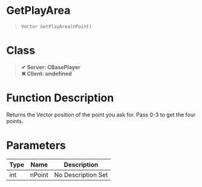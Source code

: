 # GetPlayArea
> `Vector GetPlayArea(nPoint)`
# Class
> __✔ Server: CBasePlayer__  
> __✖ Client: undefined__  
# Function Description
Returns the Vector position of the point you ask for. Pass 0-3 to get the four points.
# Parameters
Type|Name|Description
--|--|--
int|nPoint|No Description Set
